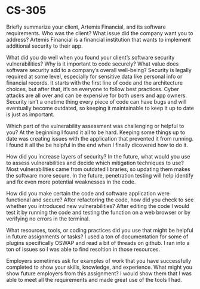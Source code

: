 # CS-305

Briefly summarize your client, Artemis Financial, and its software requirements. Who was the client? What issue did the company want you to address?
Artemis Financial is a financial institution that wants to implement additional security to their app.

What did you do well when you found your client’s software security vulnerabilities? Why is it important to code securely? What value does software security add to a company’s overall well-being?
Security is legally required at some level, especially for sensitive data like personal info or financial records. It starts with the first line of code and the architecture choices, but after that, it’s on everyone to follow best practices. Cyber attacks are all over and can be expensive for both users and app owners. Security isn’t a onetime thing every piece of code can have bugs and will eventually become outdated, so keeping it maintainable to keep it up to date is just as important.

Which part of the vulnerability assessment was challenging or helpful to you?
At the beginning I found it all to be hard. Keeping some things up to date was creating issues with the application that prevented it from running. I found it all the be helpful in the end when I finally dicovered how to do it.

How did you increase layers of security? In the future, what would you use to assess vulnerabilities and decide which mitigation techniques to use?
Most vulnerabilities came from outdated libraries, so updating them makes the software more secure. In the future, penetration testing will help identify and fix even more potential weaknesses in the code.

How did you make certain the code and software application were functional and secure? After refactoring the code, how did you check to see whether you introduced new vulnerabilities?
After editing the code I would test it by running the code and testing the function on a web browser or by verifying no errors in the terminal. 

What resources, tools, or coding practices did you use that might be helpful in future assignments or tasks?
I used a ton of documentation for some of plugins specifically OSWAP and read a bit of threads on github. I ran into a ton of issues so I was able to find resoltion in those resources. 

Employers sometimes ask for examples of work that you have successfully completed to show your skills, knowledge, and experience. What might you show future employers from this assignment?
I would show them that I was able to meet all the requirements and made great use of the tools I had. 
